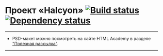 # Проект «Halcyon» [![Build status][travis-image]][travis-url] [![Dependency status][dependency-image]][dependency-url]

---
* PSD-макет можно посмотреть на сайте HTML Academy в разделе ["Полезная рассылка"](https://htmlacademy.ru/blog/tags/%D0%BF%D0%BE%D0%BB%D0%B5%D0%B7%D0%BD%D0%B0%D1%8F%20%D1%80%D0%B0%D1%81%D1%81%D1%8B%D0%BB%D0%BA%D0%B0).

---

[travis-image]: https://travis-ci.com/AlekseyKopasov/halcyon.svg?branch=master
[travis-url]: https://travis-ci.com/AlekseyKopasov/halcyon
[dependency-image]: https://david-dm.org/AlekseyKopasov/halcyon/dev-status.svg?style=flat-square
[dependency-url]: https://david-dm.org/AlekseyKopasov/halcyon.svg
